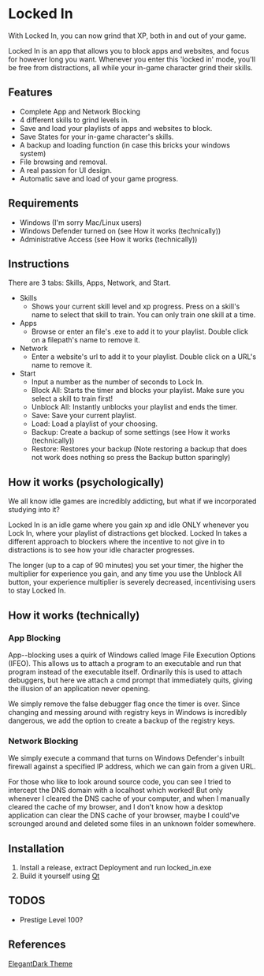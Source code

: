 # Locked In

With Locked In, you can now grind that XP, both in and out of your game.

Locked In is an app that allows you to block apps and websites, and focus for however long you want. Whenever you enter this 'locked in' mode, you'll be free from distractions, all while your in-game character grind their skills.

## Features
- Complete App and Network Blocking
- 4 different skills to grind levels in.
- Save and load your playlists of apps and websites to block.
- Save States for your in-game character's skills.
- A backup and loading function (in case this bricks your windows system)
- File browsing and removal.
- A real passion for UI design.
- Automatic save and load of your game progress.

## Requirements
- Windows (I'm sorry Mac/Linux users)
- Windows Defender turned on (see How it works (technically))
- Administrative Access (see How it works (technically))

## Instructions
There are 3 tabs: Skills, Apps, Network, and Start.

- Skills
    - Shows your current skill level and xp progress. Press on a skill's name to select that skill to train. You can only train one skill at a time. 
- Apps
    - Browse or enter an file's .exe to add it to your playlist. Double click on a filepath's name to remove it.
- Network
    - Enter a website's url to add it to your playlist. Double click on a URL's name to remove it.
- Start
    - Input a number as the number of seconds to Lock In. 
    - Block All: Starts the timer and blocks your playlist. Make sure you select a skill to train first!
    - Unblock All: Instantly unblocks your playlist and ends the timer.
    - Save: Save your current playlist.
    - Load: Load a playlist of your choosing.
    - Backup: Create a backup of some settings (see How it works (technically))
    - Restore: Restores your backup (Note restoring a backup that does not work does nothing so press the Backup button sparingly)

## How it works (psychologically)
We all know idle games are incredibly addicting, but what if we incorporated studying into it?

Locked In is an idle game where you gain xp and idle ONLY whenever you Lock In, where your playlist of distractions get blocked.
Locked In takes a different approach to blockers where the incentive to not give in to distractions is to see how your idle character progresses.

The longer (up to a cap of 90 minutes) you set your timer, the higher the multiplier for experience you gain, and any time you use the Unblock All button, your experience multiplier is severely decreased, incentivising users to stay Locked In.


## How it works (technically)
### App Blocking
App--blocking uses a quirk of Windows called Image File Execution Options (IFEO). This allows us to attach a program to an executable and run that program instead of the executable itself. Ordinarily this is used to attach debuggers, but here we attach a cmd prompt that immediately quits, giving the illusion of an application never opening.


We simply remove the false debugger flag once the timer is over. Since changing and messing around with registry keys in Windows is 
incredibly dangerous, we add the option to create a backup of the registry keys.

### Network Blocking
We simply execute a command that turns on Windows Defender's inbuilt firewall against a specified IP address, which we can gain from
a given URL.

For those who like to look around source code, you can see I tried to intercept the DNS domain with a localhost which worked! But only
whenever I cleared the DNS cache of your computer, and when I manually cleared the cache of my browser, and I don't know how
a desktop application can clear the DNS cache of your browser, maybe I could've scrounged around and deleted some files in an unknown
folder somewhere.

## Installation
1. Install a release, extract Deployment and run locked_in.exe
2. Build it yourself using [Qt](https://doc.qt.io/qt-6/get-and-install-qt.html)

## TODOS
- Prestige Level 100?



References
---------------------------------------

[ElegantDark Theme](https://github.com/GTRONICK/QSS/blob/master/ElegantDark.qss)

